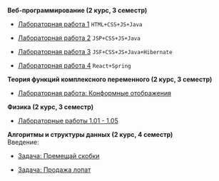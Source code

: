 <b>Веб-программирование (2 курс, 3 семестр)</b>

- [Лабораторная работа 1](https://github.com/allfeia/ITMO-Web-Lab1/tree/master) `HTML+CSS+JS+Java`

- [Лабораторная работа 2](https://github.com/allfeia/ITMO-Web-Lab2/tree/master) `JSP+CSS+JS+Java`

- [Лабораторная работа 3](https://github.com/allfeia/ITMO-Web-Lab3/tree/master) `JSF+CSS+JS+Java+Hibernate`

- [Лабораторная работа 4](https://github.com/allfeia/ITMO-Web-Lab4/tree/main) `React+Spring`

<b>Теория функций комплексного переменного (2 курс, 3 семестр)</b>
  - [Лабораторная работа: Конформные отображения](https://github.com/allfeia/conform)

<b>Физика (2 курс, 3 семестр)</b>
  - [Лабораторные работы 1.01 - 1.05](https://github.com/allfeia/ITMO-Physics-Labs1)
 
<b>Алгоритмы и структуры данных (2 курс, 4 семестр)</b></br>
    Введение:</br>
    
  - [Задача: Премещай скобки](https://github.com/allfeia/ITMO-Algorithms-MoveBrackets/tree/master)
    
  - [Задача: Продажа лопат](https://github.com/allfeia/ITMO-Algorithms-ShovelsSale)



